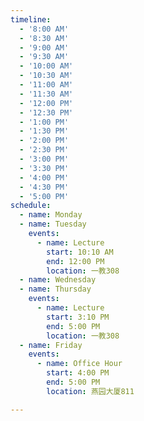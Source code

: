 ```yaml
---
timeline:
  - '8:00 AM'
  - '8:30 AM'
  - '9:00 AM'
  - '9:30 AM'
  - '10:00 AM'
  - '10:30 AM'
  - '11:00 AM'
  - '11:30 AM'
  - '12:00 PM'
  - '12:30 PM'
  - '1:00 PM'
  - '1:30 PM'
  - '2:00 PM'
  - '2:30 PM'
  - '3:00 PM'
  - '3:30 PM'
  - '4:00 PM'
  - '4:30 PM'
  - '5:00 PM'
schedule:
  - name: Monday
  - name: Tuesday
    events:
      - name: Lecture
        start: 10:10 AM
        end: 12:00 PM
        location: 一教308
  - name: Wednesday
  - name: Thursday
    events:
      - name: Lecture
        start: 3:10 PM
        end: 5:00 PM
        location: 一教308
  - name: Friday
    events:
      - name: Office Hour
        start: 4:00 PM
        end: 5:00 PM
        location: 燕园大厦811

---
```

